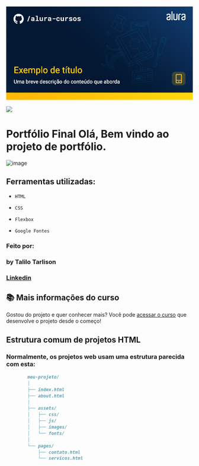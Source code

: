 
![Descricao da sua imagem](https://raw.githubusercontent.com/andreocunha/upload_files_test/main/exemplo-thumb.png)

![](https://img.shields.io/github/license/alura-cursos/android-com-kotlin-personalizando-ui)

# Portfólio Final Olá, Bem vindo ao projeto de portfólio.

![image](https://user-images.githubusercontent.com/77756047/211304452-220fedf0-f91b-490f-8a65-a60ce860bc5c.png)

## Ferramentas utilizadas:

- `HTML`

- `CSS`

- `Flexbox`

- `Google Fontes`

### Feito por:

### by Talilo Tarlison

### [Linkedin](https://www.linkedin.com/in/talilotarlison/)


## 📚 Mais informações do curso

Gostou do projeto e quer conhecer mais? Você pode [acessar o curso](https://cursos.alura.com.br/) que desenvolve o projeto desde o começo!


## Estrutura comum de projetos HTML

### Normalmente, os projetos web usam uma estrutura parecida com esta:

```md
        meu-projeto/
        │
        ├── index.html
        ├── about.html
        │
        ├── assets/
        │   ├── css/
        │   ├── js/
        │   ├── images/
        │   └── fonts/
        │
        └── pages/
            ├── contato.html
            └── servicos.html
```